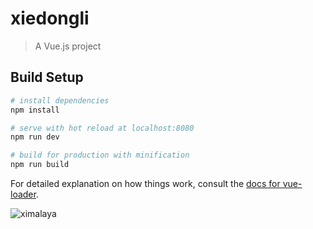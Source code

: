 # xiedongli

> A Vue.js project

## Build Setup

``` bash
# install dependencies
npm install

# serve with hot reload at localhost:8080
npm run dev

# build for production with minification
npm run build
```

For detailed explanation on how things work, consult the [docs for vue-loader](http://vuejs.github.io/vue-loader).

![ximalaya](https://github.com/nyz123/My-Front-end-knowledge/blob/dev-xdl/images/ximalaya.png)
